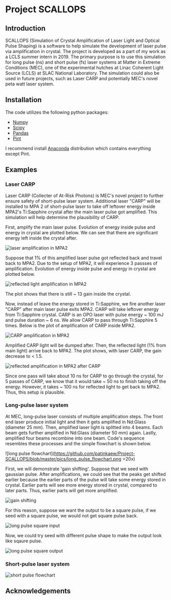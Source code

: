 #  Project SCALLOPS

## Introduction

SCALLOPS (Simulation of Crystal Amplification of Laser Light and Optical Pulse Shaping) is a software to help simulate the development of laser pulse via amplification in crystal. The project is developed as a part of my work as a LCLS summer intern in 2019. The primary purpose is to use this simulation for long pulse (ns) and short pulse (fs) laser systems at Matter in Extreme Conditions (MEC), one of the experimental hutches at Linac Coherent Light Source (LCLS) at SLAC National Laboratory. The simulation could also be used in future projects, such as Laser CARP and potentially MEC's novel peta watt laser system.

## Installation

The code utilizes the following python packages:
- [Numpy](https://numpy.org/)
- [Scipy](https://www.scipy.org/) 
- [Pandas](https://pandas.pydata.org/) 
- [Pint](https://pint.readthedocs.io/en/0.9/)

I recommend install [Anaconda](https://www.anaconda.com/) distribution which contains everything except Pint.

## Examples

### Laser CARP

Laser CARP (Collecter of At-Risk Photons) is MEC's novel project to further ensure safety of short-pulse laser system. Additional laser "CARP" will be installed to MPA 2 of short-pulse laser to take off leftover energy inside MPA2's Ti:Sapphire crystal after the main laser pulse got amplified. This simulation will help determine the plausibility of CARP.

First, amplify the main laser pulse. Evolution of energy inside pulse and energy in crystal are plotted below. We can see that there are significant energy left inside the crystal after.

![laser amplification in MPA2](https://github.com/patinkaew/Project-SCALLOPS/blob/master/pics/laser_MPA2.png "laser amplification in MPA2")

Suppose that 1% of this amplified laser pulse got reflected back and travel back to MPA2. Due to the setup of MPA2, it will experience 3 passses of amplification. Evolution of energy inside pulse and energy in crystal are plotted below.

![reflected light amplification in MPA2](https://github.com/patinkaew/Project-SCALLOPS/blob/master/pics/reflected_MPA2.png "reflected light amplification in MPA2")

The plot shows that there is still ~ 13 gain inside the crystal. 

Now, instead of leave the energy stored in Ti:Sapphire, we fire another laser "CARP" after main laser pulse exits MPA2. CARP will take leftover energy from Ti:Sapphire crystal. CARP is an OPO laser with pulse energy ~ 100 mJ and pulse duration ~ 6 ns. We allow CARP to pass through Ti:Sapphire 5 times. Below is the plot of amplification of CARP inside MPA2.

![CARP amplification in MPA2](https://github.com/patinkaew/Project-SCALLOPS/blob/master/pics/carp_MPA2.png)

Amplified CARP light will be dumped after. Then, the reflected light (1% from main light) arrive back to MPA2. The plot shows, with laser CARP, the gain decrease to < 1.5.

![reflected amplification in MPA2 after CARP](https://github.com/patinkaew/Project-SCALLOPS/blob/master/pics/reflected_carp_MPA2.png)

Since one pass will take about 10 ns for CARP to go through the crystal, for 5 passes of CARP, we know that it would take ~ 50 ns to finish taking off the energy. However, it takes ~ 100 ns for reflected light to get back to MPA2. Thus, this setup is plausible.

### Long-pulse laser system

At MEC, long-pulse laser consists of multiple amplification steps. The front end laser produce initial light and then it gets amplified in Nd:Glass (diameter 25 mm). Then, amplified laser light is splitted into 4 beams. Each beam gets further amplified in Nd:Glass (diameter 50 mm) again. Lastly, amplified four beams recombine into one beam. Code's sequence resembles these processes and the simple flowchart is shown below.

![long pulse flowchart](https://github.com/patinkaew/Project-SCALLOPS/blob/master/pics/long_pulse_flowchart.png =20x)

First, we will demonstrate 'gain shifting'. Suppose that we seed with gaussian pulse. After amplifications, we could see that the peaks get shifted earlier because the earlier parts of the pulse will take some energy stored in crystal. Earlier parts will see more energy stored in crystal, compared to later parts. Thus, earlier parts will get more amplified.

![gain shifting](https://github.com/patinkaew/Project-SCALLOPS/blob/master/pics/long_gain_shift.png)

For this reason, suppose we want the output to be a square pulse, if we seed with a square pulse, we would not get square pulse back.

![long pulse square input](https://github.com/patinkaew/Project-SCALLOPS/blob/master/pics/long_output1.png)

Now, we could try seed with different pulse shape to make the output look like sqaure pulse.

![long pulse square output](https://github.com/patinkaew/Project-SCALLOPS/blob/master/pics/long_input1.png)

### Short-pulse laser system

![short pulse flowchart](https://github.com/patinkaew/Project-SCALLOPS/blob/master/pics/short_pulse_flowchart.png)

## Acknowledgements
